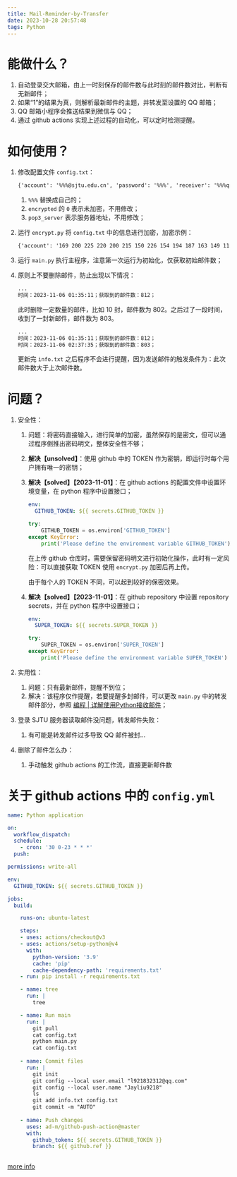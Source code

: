 ```yaml
---
title: Mail-Reminder-by-Transfer
date: 2023-10-28 20:57:48
tags: Python
---
```




# 能做什么？

1. 自动登录交大邮箱，由上一时刻保存的邮件数与此时刻的邮件数对比，判断有无新邮件；
2. 如果“1”的结果为真，则解析最新邮件的主题，并转发至设置的 QQ 邮箱；
3. QQ 邮箱小程序会推送结果到微信与 QQ；
4. 通过 github actions 实现上述过程的自动化，可以定时检测提醒。



# 如何使用？

1. 修改配置文件 `config.txt`：

   ```txt
   {'account': '%%%@sjtu.edu.cn', 'password': '%%%', 'receiver': '%%%qq.com', 'pop3_server': 'mail.sjtu.edu.cn', 'encrypted': 0}
   ```

   1. `%%%` 替换成自己的；
   2. `encrypted` 的 `0` 表示未加密，不用修改；
   3. `pop3_server` 表示服务器地址，不用修改；

2. 运行 `encrypt.py` 将 `config.txt` 中的信息进行加密，加密示例：

   ```txt
   {'account': '169 200 225 220 200 215 150 226 154 194 187 163 149 118 164 169 229 161 185 238 112 202 182 236 146 171 188 ', 'password': '166 204 215 212 200 195 165 159 104 128 119 ', 'pop3_server': '204 200 209 220 141 213 161 227 165 124 171 206 216 115 207 215 ', 'receiver': '203 160 154 161 151 149 105 162 97 128 134 219 212 115 207 216 223 ', 'encrypted': 1}
   ```

3. 运行 `main.py` 执行主程序，注意第一次运行为初始化，仅获取初始邮件数；

4. 原则上不要删除邮件，防止出现以下情况：

   ```txt
   ...
   时间：2023-11-06 01:35:11；获取到的邮件数：812；
   ```

   此时删除一定数量的邮件，比如 10 封，邮件数为 802。之后过了一段时间，收到了一封新邮件，邮件数为 803。

   ```txt
   ...
   时间：2023-11-06 01:35:11；获取到的邮件数：812；
   时间：2023-11-06 02:37:35；获取到的邮件数：803；
   ```

   更新完 `info.txt` 之后程序不会进行提醒，因为发送邮件的触发条件为：此次邮件数大于上次邮件数。



# 问题？

1. 安全性：
   1. 问题：将密码直接输入，进行简单的加密，虽然保存的是密文，但可以通过程序倒推出密码明文，整体安全性不够；

   2. **解决【unsolved】**：使用 github 中的 TOKEN 作为密钥，即运行时每个用户拥有唯一的密钥；

   3. **解决【solved】【2023-11-01】**：在 github actions 的配置文件中设置环境变量，在 python 程序中设置接口；

      ```yaml
      env:
        GITHUB_TOKEN: ${{ secrets.GITHUB_TOKEN }}
      ```

      ```python
      try:
          GITHUB_TOKEN = os.environ['GITHUB_TOKEN']
      except KeyError:
          print('Please define the environment variable GITHUB_TOKEN')
      ```

      在上传 github 仓库时，需要保留密码明文进行初始化操作，此时有一定风险：可以直接获取 TOKEN 使用 `encrypt.py` 加密后再上传。

      由于每个人的 TOKEN 不同，可以起到较好的保密效果。

   4. **解决【solved】【2023-11-01】**：在 github repository 中设置 repository secrets，并在 python 程序中设置接口；

      ```yaml
      env:
        SUPER_TOKEN: ${{ secrets.SUPER_TOKEN }}
      ```

      ```PYTHON
      try:
          SUPER_TOKEN = os.environ['SUPER_TOKEN']
      except KeyError:
          print('Please define the environment variable SUPER_TOKEN')
      ```

2. 实用性：
   1. 问题：只有最新邮件，提醒不到位；
   2. 解决：该程序仅作提醒，若要提醒多封邮件，可以更改 `main.py` 中的转发邮件部分，参照 [编程 | 详解使用Python接收邮件](https://developer.aliyun.com/article/903464#:~:text=%E7%BC%96%E7%A8%8B%20%7C%20%E8%AF%A6%E8%A7%A3%E4%BD%BF%E7%94%A8Python%E6%8E%A5%E6%94%B6%E9%82%AE%E4%BB%B6%201%201.%E5%9F%BA%E6%9C%AC%E6%AD%A5%E9%AA%A4%20%E8%BF%9E%E6%8E%A5%E5%88%B0%E6%9C%8D%E5%8A%A1%E5%99%A8%E3%80%82%20%E7%99%BB%E9%99%86%E3%80%82%20%E5%8F%91%E5%87%BA%E6%9C%8D%E5%8A%A1%E8%AF%B7%E6%B1%82%E3%80%82,3.%E8%A7%A3%E6%9E%90%E9%82%AE%E4%BB%B6%E4%B8%BB%E9%A2%98%20...%204%204.%E8%A7%A3%E6%9E%90%E9%82%AE%E4%BB%B6%E6%9D%A5%E6%BA%90%20...%205%205.%E8%A7%A3%E6%9E%90%E9%82%AE%E4%BB%B6%E5%86%85%E5%AE%B9%20)；

3. 登录 SJTU 服务器读取邮件没问题，转发邮件失败：

   1. 有可能是转发邮件过多导致 QQ 邮件被封...

4. 删除了邮件怎么办：

   1. 手动触发 github actions 的工作流，直接更新邮件数





# 关于 github actions 中的 `config.yml`

```yaml
name: Python application

on:
  workflow_dispatch:
  schedule:
    - cron: '30 0-23 * * *'
  push:

permissions: write-all

env:
  GITHUB_TOKEN: ${{ secrets.GITHUB_TOKEN }}

jobs:
  build:

    runs-on: ubuntu-latest

    steps:
    - uses: actions/checkout@v3
    - uses: actions/setup-python@v4
      with:
        python-version: '3.9'
        cache: 'pip'
        cache-dependency-path: 'requirements.txt'
    - run: pip install -r requirements.txt

    - name: tree
      run: |
        tree

    - name: Run main
      run: |
        git pull
        cat config.txt
        python main.py
        cat config.txt
    
    - name: Commit files
      run: |
        git init
        git config --local user.email "l921832312@qq.com"
        git config --local user.name "Jayliu9218"
        ls
        git add info.txt config.txt
        git commit -m "AUTO"
        
    - name: Push changes
      uses: ad-m/github-push-action@master
      with:
        github_token: ${{ secrets.GITHUB_TOKEN }}
        branch: ${{ github.ref }}
        
```



[more info](https://github.com/Jayliu9218/Mail-Reminder-by-Transfer)
